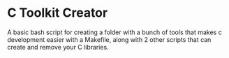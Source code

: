 # C Toolkit Creator
A basic bash script for creating a folder with a bunch of tools that makes c development easier with a Makefile, along with 2 other scripts that can create and remove your C libraries.
